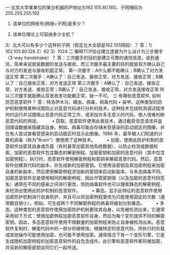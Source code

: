 一·北京大学某单位的某台机器的IP地址为162.105.80.160，子网掩码为255.255.255.192

1) 该单位的网络号(网络+子网)是多少？

2) 该单位理论上可容纳多少主机？

3）北大可以有多少个这样的子网（假定北大全部是162.105网段）？
答：1）162.105.80.128
2）62
3）1024
二·解释TCP协议建立连接为什么设计为三步握手（3-way handshake）？
答：三次握手的目的是建立可靠的通信信道，说到通讯，简单来说就是数据的发送与接收，而三次握手最主要的目的就是双方确认自己与对方的发送与接收机能正常。
        第一次握手：A什么都不能确认；B确认了对方发送正常
        第二次握手：A确认了：自己发送、接收正常，对方发送、接收正常；B确认了：自己接收正常，对方发送正常
        第三次握手：A确认了：自己发送、接收正常，对方发送、接收正常；B确认了：自己发送、接收正常，对方发送接收正常
所以三次握手就能确认双发收发功能都正常，缺一不可。
三·有哪些恶意软件, 如何防范恶意软件？
答：特洛伊木马，蠕虫，病毒，病毒代码
 • 装甲。这种类型的防护机制使用某种试图防止对恶意代码进行分析的技术。这种技术包括检测调试程序何时运行并试图阻止恶意代码正常工作，或添加许多无意义的代码，使人很难判断恶意代码的用途。 　　 
 • 窃取。恶意软件使用此类技术，通过截获信息请求并返回错误数据来隐藏其自身。例如，病毒可能会存储未受感染的启动扇区的图像，并在有人尝试查看受感染的启动扇区时显示此图像。1986 年，最早被人们知道的计算机病毒（称为"Brain"）便使用了这种技术。 　　
 • 加密。使用此防护机制的恶意软件加密其自身或负载（有时甚至加密其他系统数据），以防止检测或数据检索。加密的恶意软件包含静态的解密例程、加密密钥和加密的恶意代码（其中包含加密例程）。执行时，恶意软件使用解密例程和密钥来解密恶意代码。然后，恶意软件创建其代码的副本，并生成新的加密密钥。它使用该密钥及其加密例程来加密自身的新副本，然后使用解密例程添加新的密钥来启动新副本。与多态病毒不同，加密恶意软件总是使用相同的解密例程，因此尽管密钥值（以及加密的恶意代码签名）通常在不同的感染之间进行更改，但防病毒软件也可以搜索静态的解密例程，来检测出使用此防护机制的恶意软件。 　　
 • 寡态。显示此特征的恶意软件使用加密防护机制进行自身防护，并且可以将加密例程更改为只能使用固定的次数（通常数目很小）。例如，可生成两个不同解密例程的病毒将被划分到寡态。 　　
 • 多态。这种类型的恶意软件使用加密防护机制更改其自身，以免被检测出来，它通常采用如下方式：使用加密例程加密恶意软件自身，然后为每个变形提供不同的解密密钥。因此，多态恶意软件使用不限数量的加密例程来防止自身被检测出来。恶意软件复制时，解密代码中的一部分将被修改。根据特定的恶意代码，所执行的负载或其他操作可能使用加密，也可能不使用加密。通常情况下有一个变形引擎，它是生成随机加密例程的加密恶意软件的自包含组件。此引擎和恶意软件都将被加密，并且新的解密密钥会同它们一起传送。
